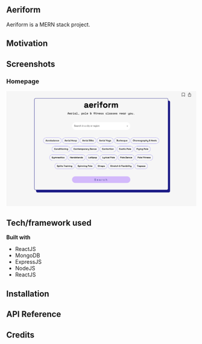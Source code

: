 ## Aeriform
Aeriform is a MERN stack project.

## Motivation

## Screenshots
### Homepage
![screenshot of homepage](./frontend/src/assets/screenshots/home-screnshot.png)


## Tech/framework used

<b>Built with</b>

- ReactJS
- MongoDB
- ExpressJS
- NodeJS
- ReactJS

## Installation


## API Reference


## Credits

